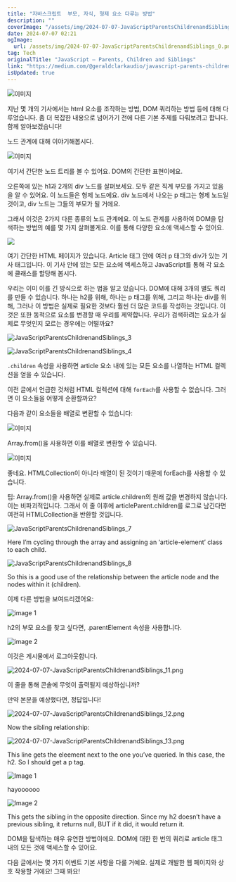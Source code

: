 ```yaml
---
title: "자바스크립트  부모, 자식, 형제 요소 다루는 방법"
description: ""
coverImage: "/assets/img/2024-07-07-JavaScriptParentsChildrenandSiblings_0.png"
date: 2024-07-07 02:21
ogImage: 
  url: /assets/img/2024-07-07-JavaScriptParentsChildrenandSiblings_0.png
tag: Tech
originalTitle: "JavaScript — Parents, Children and Siblings"
link: "https://medium.com/@geraldclarkaudio/javascript-parents-children-and-siblings-78357ddce5bd"
isUpdated: true
---
```




![이미지](/assets/img/2024-07-07-JavaScriptParentsChildrenandSiblings_0.png)

지난 몇 개의 기사에서는 html 요소를 조작하는 방법, DOM 쿼리하는 방법 등에 대해 다루었습니다. 좀 더 복잡한 내용으로 넘어가기 전에 다른 기본 주제를 다뤄보려고 합니다. 함께 알아보겠습니다!

노드 관계에 대해 이야기해봅시다.

![이미지](/assets/img/2024-07-07-JavaScriptParentsChildrenandSiblings_1.png)

<div class="content-ad"></div>

여기서 간단한 노드 트리를 볼 수 있어요. DOM의 간단한 표현이에요.

오른쪽에 있는 h1과 2개의 div 노드를 살펴보세요. 모두 같은 직계 부모를 가지고 있음을 알 수 있어요. 이 노드들은 형제 노드에요. div 노드에서 나오는 p 태그는 형제 노드일 것이고, div 노드는 그들의 부모가 될 거에요.

그래서 이것은 2가지 다른 종류의 노드 관계에요. 이 노드 관계를 사용하여 DOM을 탐색하는 방법의 예를 몇 가지 살펴볼게요. 이를 통해 다양한 요소에 액세스할 수 있어요.

<img src="/assets/img/2024-07-07-JavaScriptParentsChildrenandSiblings_2.png" />

<div class="content-ad"></div>

여기 간단한 HTML 페이지가 있습니다. Article 태그 안에 여러 p 태그와 div가 있는 기사 태그입니다. 이 기사 안에 있는 모든 요소에 액세스하고 JavaScript를 통해 각 요소에 클래스를 할당해 봅시다.

우리는 이미 이를 긴 방식으로 하는 법을 알고 있습니다. DOM에 대해 3개의 별도 쿼리를 만들 수 있습니다. 하나는 h2를 위해, 하나는 p 태그를 위해, 그리고 하나는 div를 위해, 그러나 이 방법은 실제로 필요한 것보다 훨씬 더 많은 코드를 작성하는 것입니다. 이것은 또한 동적으로 요소를 변경할 때 우리를 제약합니다. 우리가 검색하려는 요소가 실제로 무엇인지 모르는 경우에는 어떨까요?

![JavaScriptParentsChildrenandSiblings_3](/assets/img/2024-07-07-JavaScriptParentsChildrenandSiblings_3.png)

![JavaScriptParentsChildrenandSiblings_4](/assets/img/2024-07-07-JavaScriptParentsChildrenandSiblings_4.png)

<div class="content-ad"></div>

`.children` 속성을 사용하면 article 요소 내에 있는 모든 요소를 나열하는 HTML 컬렉션을 얻을 수 있습니다.

이전 글에서 언급한 것처럼 HTML 컬렉션에 대해 `forEach`를 사용할 수 없습니다. 그러면 이 요소들을 어떻게 순환할까요?

다음과 같이 요소들을 배열로 변환할 수 있습니다:

![이미지](/assets/img/2024-07-07-JavaScriptParentsChildrenandSiblings_5.png)

<div class="content-ad"></div>

Array.from()을 사용하면 이를 배열로 변환할 수 있습니다.

![이미지](/assets/img/2024-07-07-JavaScriptParentsChildrenandSiblings_6.png)

좋네요. HTMLCollection이 아니라 배열이 된 것이기 때문에 forEach를 사용할 수 있습니다.

팁: Array.from()을 사용하면 실제로 article.children의 원래 값을 변경하지 않습니다. 이는 비파괴적입니다. 그래서 이 줄 이후에 articleParent.children를 로그로 남긴다면 여전히 HTMLCollection을 반환할 것입니다.

<div class="content-ad"></div>

![JavaScriptParentsChildrenandSiblings_7](/assets/img/2024-07-07-JavaScriptParentsChildrenandSiblings_7.png)

Here I’m cycling through the array and assigning an ‘article-element’ class to each child.

![JavaScriptParentsChildrenandSiblings_8](/assets/img/2024-07-07-JavaScriptParentsChildrenandSiblings_8.png)

So this is a good use of the relationship between the article node and the nodes within it (children).

<div class="content-ad"></div>

이제 다른 방법을 보여드리겠어요:

![image 1](/assets/img/2024-07-07-JavaScriptParentsChildrenandSiblings_9.png)

h2의 부모 요소를 찾고 싶다면, .parentElement 속성을 사용합니다.

![image 2](/assets/img/2024-07-07-JavaScriptParentsChildrenandSiblings_10.png)

<div class="content-ad"></div>

이것은 게시물에서 로그아웃합니다.

![2024-07-07-JavaScriptParentsChildrenandSiblings_11.png](/assets/img/2024-07-07-JavaScriptParentsChildrenandSiblings_11.png)

이 줄을 통해 콘솔에 무엇이 출력될지 예상하십니까?

만약 본문을 예상했다면, 정답입니다!

<div class="content-ad"></div>

![2024-07-07-JavaScriptParentsChildrenandSiblings_12.png](/assets/img/2024-07-07-JavaScriptParentsChildrenandSiblings_12.png)

Now the sibling relationship:

![2024-07-07-JavaScriptParentsChildrenandSiblings_13.png](/assets/img/2024-07-07-JavaScriptParentsChildrenandSiblings_13.png)

This line gets the eleement next to the one you’ve queried. In this case, the h2. So I should get a p tag.

<div class="content-ad"></div>

![Image 1](/assets/img/2024-07-07-JavaScriptParentsChildrenandSiblings_14.png)

hayoooooo

![Image 2](/assets/img/2024-07-07-JavaScriptParentsChildrenandSiblings_15.png)

This gets the sibling in the opposite direction. Since my h2 doesn’t have a previous sibling, it returns null, BUT if it did, it would return it.

<div class="content-ad"></div>

DOM을 탐색하는 매우 유연한 방법이에요. DOM에 대한 한 번의 쿼리로 article 태그 내의 모든 것에 액세스할 수 있어요.

다음 글에서는 몇 가지 이벤트 기본 사항을 다룰 거예요. 실제로 개발한 웹 페이지와 상호 작용할 거에요! 그때 봐요!
